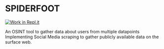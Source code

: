 # SPIDERFOOT 

[![Work in Repl.it](https://classroom.github.com/assets/work-in-replit-14baed9a392b3a25080506f3b7b6d57f295ec2978f6f33ec97e36a161684cbe9.svg)](https://classroom.github.com/online_ide?assignment_repo_id=283430&assignment_repo_type=GroupAssignmentRepo)

An OSINT tool to gather data about users from multiple datapoints\
Implementing Social Media scraping to gather publicly available data on the surface web.

